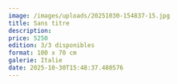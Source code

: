 ```yaml
---
image: /images/uploads/20251030-154837-15.jpg
title: Sans titre
description: 
price: 5250
edition: 3/3 disponibles
format: 100 x 70 cm
galerie: Italie
date: 2025-10-30T15:48:37.480576
---
```


